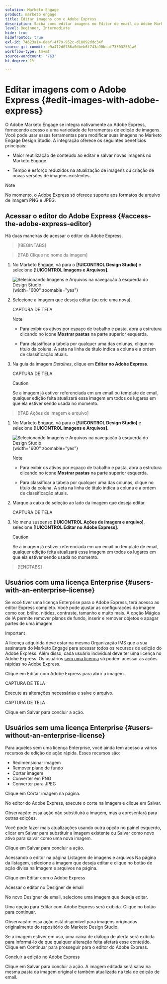 ```yaml
---
solution: Marketo Engage
product: marketo engage
title: Editar imagens com o Adobe Express
description: Saiba como editar imagens no Editor de email do Adobe Marketo Engage usando o Adobe Express.
level: Beginner, Intermediate
hide: true
hidefromtoc: true
exl-id: 74623a14-8eaf-4f79-952c-d10092ddc34f
source-git-commit: e9a412d0786a0dbeb6f743a90bcaf735032561a6
workflow-type: tm+mt
source-wordcount: '763'
ht-degree: 1%

---
```


# Editar imagens com o Adobe Express {#edit-images-with-adobe-express}

O Adobe Marketo Engage se integra nativamente ao Adobe Express, fornecendo acesso a uma variedade de ferramentas de edição de imagens. Você pode usar essas ferramentas para modificar suas imagens no Marketo Engage Design Studio. A integração oferece os seguintes benefícios principais:

* Maior reutilização de conteúdo ao editar e salvar novas imagens no Marketo Engage.

* Tempo e esforço reduzidos na atualização de imagens ou criação de novas versões de imagens existentes.

>[!NOTE]
>
>No momento, o Adobe Express só oferece suporte aos formatos de arquivo de imagem PNG e JPEG.

## Acessar o editor do Adobe Express {#access-the-adobe-express-editor}

Há duas maneiras de acessar o editor do Adobe Express.

>[!BEGINTABS]

>[!TAB Clique no nome da imagem]

1. No Marketo Engage, vá para o **[!UICONTROL Design Studio]** e selecione **[!UICONTROL Imagens e Arquivos]**.

   ![Selecionando Imagens e Arquivos na navegação à esquerda do Design Studio](assets/edit-images-with-adobe-express-1.png){width="600" zoomable="yes"}

1. Selecione a imagem que deseja editar (ou crie uma nova).

   CAPTURA DE TELA

   >[!NOTE]
   >
   >* Para exibir os ativos por espaço de trabalho e pasta, abra a estrutura clicando no ícone **Mostrar pastas** na parte superior esquerda.
   >
   >* Para classificar a tabela por qualquer uma das colunas, clique no título da coluna. A seta na linha de título indica a coluna e a ordem de classificação atuais.

1. Na guia da imagem _Detalhes_, clique em **Editar no Adobe Express**.

   CAPTURA DE TELA

   >[!CAUTION]
   >
   >Se a imagem já estiver referenciada em um email ou template de email, qualquer edição feita atualizará essa imagem em todos os lugares em que ela estiver sendo usada no momento.

>[!TAB Ações de imagem e arquivo]

1. No Marketo Engage, vá para o **[!UICONTROL Design Studio]** e selecione **[!UICONTROL Imagens e Arquivos]**.

   ![Selecionando Imagens e Arquivos na navegação à esquerda do Design Studio](assets/edit-images-with-adobe-express-1.png){width="600" zoomable="yes"}

   >[!NOTE]
   >
   >* Para exibir os ativos por espaço de trabalho e pasta, abra a estrutura clicando no ícone **Mostrar pastas** na parte superior esquerda.
   >
   >* Para classificar a tabela por qualquer uma das colunas, clique no título da coluna. A seta na linha de título indica a coluna e a ordem de classificação atuais.

1. Marque a caixa de seleção ao lado da imagem que deseja editar.

   CAPTURA DE TELA

1. No menu suspenso **[!UICONTROL Ações de imagem e arquivo]**, selecione **[!UICONTROL Editar no Adobe Express]**.

   >[!CAUTION]
   >
   >Se a imagem já estiver referenciada em um email ou template de email, qualquer edição feita atualizará essa imagem em todos os lugares em que ela estiver sendo usada no momento.

>[!ENDTABS]

## Usuários com uma licença Enterprise {#users-with-an-enterprise-license}

Se você tiver uma licença Enterprise para o Adobe Express, terá acesso ao editor Express completo. Você pode ajustar as configurações da imagem como cor, brilho, nitidez, contraste, tamanho e muito mais. A opção Mágica de IA permite remover planos de fundo, inserir e remover objetos e apagar partes de uma imagem.

>[!IMPORTANT]
>
>A licença adquirida deve estar na mesma Organização IMS que a sua assinatura do Marketo Engage para acessar todos os recursos de edição do Adobe Express. Além disso, cada usuário individual deve ter uma licença no Adobe Express. Os usuários [sem uma licença](#users-without-an-enterprise-license) só podem acessar as ações rápidas no Adobe Express.

Clique em Editar com Adobe Express para abrir a imagem.

CAPTURA DE TELA

Execute as alterações necessárias e salve o arquivo.

CAPTURA DE TELA

Clique em Salvar para concluir a ação.

## Usuários sem uma licença Enterprise {#users-without-an-enterprise-license}

Para aqueles sem uma licença Enterprise, você ainda tem acesso a vários recursos de edição de ação rápida. Esses recursos são:

* Redimensionar imagem
* Remover plano de fundo
* Cortar imagem
* Converter em PNG
* Converter para JPEG

Clique em Cortar imagem na página.

No editor do Adobe Express, execute o corte na imagem e clique em Salvar.

Observação: essa ação não substituirá a imagem, mas a apresentará para outras edições.

Você pode fazer mais atualizações usando outra opção no painel esquerdo, clicar em Salvar para substituir a imagem existente ou Salvar como novo ativo para salvar como uma nova imagem.

Clique em Salvar para concluir a ação.

Acessando o editor na página Listagem de imagens e arquivos
Na página da listagem, selecione a imagem que deseja editar e clique no botão de ação divisa na Imagem e arquivos na página.

Clique em Editar com o Adobe Express

Acessar o editor no Designer de email

No novo Designer de email, selecione uma imagem que deseja editar.

Uma opção para Editar com Adobe Express será exibida. Clique no botão para continuar.

Observação: essa ação está disponível para imagens originadas originalmente do repositório do Marketo Design Studio.

Se a imagem estiver em uso, uma caixa de diálogo de alerta será exibida para informá-lo de que qualquer alteração feita afetará esse conteúdo. Clique em Continuar para prosseguir para o editor do Adobe Express.

Concluir a edição no Adobe Express

Clique em Salvar para concluir a ação.  A imagem editada será salva na mesma pasta da imagem original e também atualizada na tela de edição de email.
